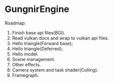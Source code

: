 # GungnirEngine

Roadmap:
1. Finish base api files(BGI).
2. Read vulkan docs and wrap to vulkan api files.
3. Hello triangle(Forward base);
4. Hello triangle(Deferred);
5. Hello model.
6. Scene management.
7. Other effects.
8. Camera system and task shader(Culling).
9. Framegraph.